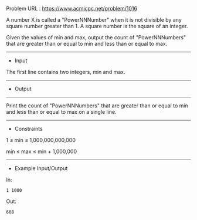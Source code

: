 Problem URL : https://www.acmicpc.net/problem/1016

A number X is called a "PowerNNNumber" when it is not divisible by any square number greater than 1. A square number is the square of an integer.

Given the values of min and max, output the count of "PowerNNNumbers" that are greater than or equal to min and less than or equal to max.

---
* Input
  
The first line contains two integers, min and max.

---
* Output
---
Print the count of "PowerNNNumbers" that are greater than or equal to min and less than or equal to max on a single line.

---
* Constraints
  
1 ≤ min ≤ 1,000,000,000,000

min ≤ max ≤ min + 1,000,000

---
* Example Input/Output

In:
```
1 1000
```

Out:
```
608
```
